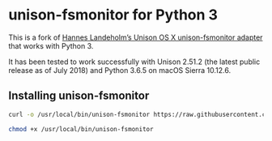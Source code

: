 # unison-fsmonitor for Python 3

This is a fork of [Hannes Landeholm’s Unison OS X unison-fsmonitor adapter](https://github.com/hnsl/unox) that works with Python 3.

It has been tested to work successfully with Unison 2.51.2 (the latest public release as of July 2018) and Python 3.6.5 on macOS Sierra 10.12.6.

## Installing unison-fsmonitor

``` bash
curl -o /usr/local/bin/unison-fsmonitor https://raw.githubusercontent.com/debajit/unison-fsmonitor-mac/master/unox-python3.py

chmod +x /usr/local/bin/unison-fsmonitor
```
